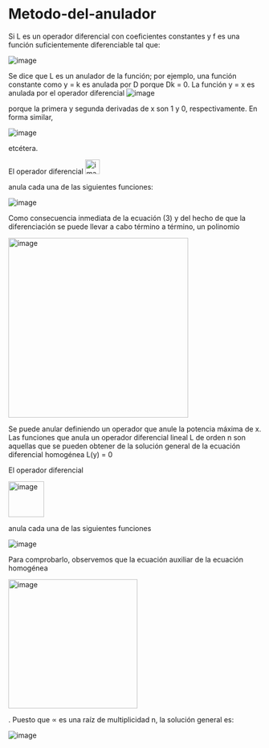 # Metodo-del-anulador

Si L es un operador diferencial con coeficientes constantes y f es una función suficientemente diferenciable tal que:

![image](https://user-images.githubusercontent.com/105259381/176541716-47b5ebf2-7052-4502-88e3-3d66938800bd.png)

Se dice que L es un anulador de la función; por ejemplo, una función constante como y = k es anulada por D porque Dk = 0. La función y = x es anulada por el operador diferencial ![image](https://user-images.githubusercontent.com/105259381/176541785-7a16160b-cd4a-4ee0-93bf-a654fb87902a.png)

porque la primera y segunda derivadas de x son 1 y 0, respectivamente. En forma similar,

![image](https://user-images.githubusercontent.com/105259381/176541928-d86e97b1-baa0-4da7-a623-bc6b39eb52b8.png)

etcétera.

El operador diferencial  <img width="29" alt="image" src="https://user-images.githubusercontent.com/105259381/176542058-d52d9c96-e7b5-464c-9694-7287fd0f4993.png">

anula cada una de las siguientes funciones:

![image](https://user-images.githubusercontent.com/105259381/176542143-0d3bdb35-5bd8-4dc1-a1a9-6aea4e375e4e.png)


Como consecuencia inmediata de la ecuación (3) y del hecho de que la diferenciación se puede llevar a cabo término a término, un polinomio

<img width="358" alt="image" src="https://user-images.githubusercontent.com/105259381/176542211-c4d68aaf-87c7-48e2-8827-fda68032a232.png">

Se puede anular definiendo un operador que anule la potencia máxima de x. Las funciones que anula un operador diferencial lineal L de orden n son aquellas que se pueden obtener de la solución general de la ecuación diferencial homogénea L(y) = 0

El operador diferencial 

<img width="71" alt="image" src="https://user-images.githubusercontent.com/105259381/176542302-8925e175-1b93-4fb3-b63f-5fa543b96637.png">

anula cada una de las siguientes funciones

![image](https://user-images.githubusercontent.com/105259381/176542426-0b647d86-620f-4d59-b5ed-dfe9ec57127c.png)


Para comprobarlo, observemos que la ecuación auxiliar de la ecuación homogénea

<img width="257" alt="image" src="https://user-images.githubusercontent.com/105259381/176542517-1eed0536-cd4d-4042-acb7-78f117d13fd9.png">


. Puesto que ∝ es una raíz de multiplicidad n, la solución  general es:

![image](https://user-images.githubusercontent.com/105259381/176542600-42f9a9f8-200b-4d79-99cd-501b79e6e135.png)
